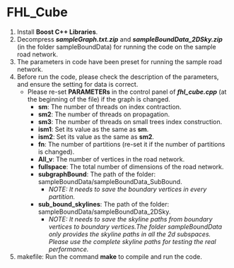 # FHL_Cube
1. Install **Boost C++ Libraries**.
2. Decompress **_sampleGraph.txt.zip_** and **_sampleBoundData_2DSky.zip_** (in the folder sampleBoundData) for running the code on the sample road network.
3. The parameters in code have been preset for running the sample road network.
4. Before run the code, please check the description of the parameters, and ensure the setting for data is correct.
   - Please re-set **PARAMETERs** in the control panel of **_fhl_cube.cpp_** (at the beginning of the file) if the graph is changed.
     - **sm**: The number of threads on index contraction.
     - **sm2**: The number of threads on propagation.
     - **sm3**: The number of threads on small trees index construction.
     - **ism1**: Set its value as the same as **sm**.
     - **ism2**: Set its value as the same as **sm2**.
     - **fn**: The number of partitions (re-set it if the number of partitions is changed).
     - **All_v**: The number of vertices in the road network.
     - **fullspace**: The total number of dimensions of the road network.
     - **subgraphBound**: The path of the folder: sampleBoundData/sampleBoundData_SubBound.
       - _NOTE: It needs to save the boundary vertices in every partition._
     - **sub_bound_skylines**: The path of the folder: sampleBoundData/sampleBoundData_2DSky.
       - _NOTE: It needs to save the skyline paths from boundary vertices to boundary vertices.The folder sampleBoundData only provides the skyline paths in all the 2d subspaces. Please use the complete skyline paths for testing the real performance._
5. makefile: Run the command **make** to compile and run the code.
